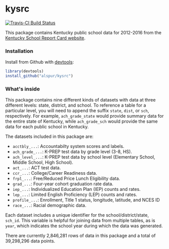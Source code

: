 # kysrc

[![Travis-CI Build Status](https://travis-ci.org/alspur/kysrc.svg?branch=master)](https://travis-ci.org/alspur/kysrc)

This package contains Kentucky public school data for 2012-2016 from the [Kentucky School Report Card website](https://applications.education.ky.gov/src/DataSets.aspx). 

### Installation

Install from Github with [devtools](https://github.com/hadley/devtools):

```r
library(devtools)
install_github("alspur/kysrc")
```

### What's inside

This package contains nine different kinds of datasets with data at three different levels: state, district, and school. To reference a table for a particular level, you will need to append the suffix `state`, `dist`, or `sch`, respectively. For example, `ach_grade_state` would provide summary data for the entire state of Kentucky, while `ach_grade_sch` would provide the same data for each public school in Kentucky.

The datasets included in this package are:

- `acctbly_...`: Accountabilty system scores and labels.
- `ach_grade_...`: K-PREP test data by grade level (3-8, HS).
- `ach_level_...`: K-PREP test data by school level (Elementary School, Middle School, High School).
- `act_...`: ACT test data.
- `ccr_...`: College/Career Readiness data.
- `frpl_...`: Free/Reduced Price Lunch Eligibility data.
- `grad_...`: Four-year cohort graduation rate data.
- `iep_...`: Individualized Education Plan (IEP) counts and rates.
- `lep_...`: Limited English Proficiency (LEP) counts and rates.
- `profile_...`: Enrollment, Title 1 status, longitude, latitude, and NCES ID
- `race_...`: Racial demographic data.

Each dataset includes a unique identifier for the school/district/state, `sch_id`. This variable is helpful for joining data from multiple tables, as is `year`, which indicates the school year during which the data was generated.

There are currently 2,846,281 rows of data in this package and a total of 39,298,296 data points.
